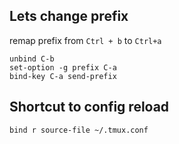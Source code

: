 
## Lets change prefix
remap prefix from `Ctrl + b` to `Ctrl+a`
```
unbind C-b
set-option -g prefix C-a
bind-key C-a send-prefix
```

## Shortcut to config reload
```
bind r source-file ~/.tmux.conf
```
